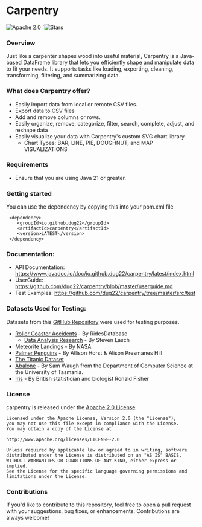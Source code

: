 Carpentry
=======

[![Apache 2.0](https://img.shields.io/github/license/nebula-plugins/nebula-project-plugin.svg)](http://www.apache.org/licenses/LICENSE-2.0)
[![Stars](https://img.shields.io/github/stars/dug22/carpentry.svg)

### Overview

Just like a carpenter shapes wood into useful material, Carpentry is a Java-based DataFrame library that lets you efficiently shape and manipulate data to fit your needs.
It supports tasks like loading, exporting, cleaning, transforming, filtering, and summarizing data.

### What does Carpentry offer?

* Easily import data from local or remote CSV files.
* Export data to CSV files
* Add and remove columns or rows.
* Easily organize, remove, categorize, filter, search, complete, adjust, and reshape data
* Easily visualize your data with Carpentry's custom SVG chart library.
    - Chart Types: BAR, LINE, PIE, DOUGHNUT, and MAP VISUALIZATIONS

### Requirements

- Ensure that you are using Java 21 or greater.

### Getting started

You can use the dependency by copying this into your pom.xml file

~~~
 <dependency>
    <groupId>io.github.dug22</groupId>
    <artifactId>carpentry</artifactId>
    <version>LATEST</version>
 </dependency>
~~~

### Documentation:
- API Documentation: https://www.javadoc.io/doc/io.github.dug22/carpentry/latest/index.html
- UserGuide: https://github.com/dug22/carpentry/blob/master/userguide.md
- Test Examples: https://github.com/dug22/carpentry/tree/master/src/test

### Datasets Used for Testing:
Datasets from this [GitHub Repository](https://github.com/dug22/datasets/tree/main) were used for testing purposes. 
* [Roller Coaster Accidents](https://ridesdatabase.org/saferparks/data/) - By RidesDatabase
   * [Data Analysis Research](https://www.kaggle.com/datasets/stevenlasch/roller-coaster-accidents) - By Steven Lasch
* [Meteorite Landings](https://data.nasa.gov/docs/legacy/meteorite_landings/Meteorite_Landings.csv) - By NASA
* [Palmer Penguins](https://github.com/allisonhorst/palmerpenguins) - By Allison Horst & Alison Presmanes Hill
* [The Titanic Dataset](https://www.kaggle.com/competitions/titanic)
* [Abalone](https://archive.ics.uci.edu/ml/datasets/abalone) - By Sam Waugh from the Department of Computer Science at the University of Tasmania.
* [Iris](https://en.wikipedia.org/wiki/Iris_flower_data_set) - By British statistician and biologist Ronald Fisher
### License
carpentry is released under the [Apache 2.0 License](https://github.com/dug22/carpentry/blob/master/LICENSE)
```
Licensed under the Apache License, Version 2.0 (the "License");
you may not use this file except in compliance with the License.
You may obtain a copy of the License at
 
http://www.apache.org/licenses/LICENSE-2.0
 
Unless required by applicable law or agreed to in writing, software
distributed under the License is distributed on an "AS IS" BASIS,
WITHOUT WARRANTIES OR CONDITIONS OF ANY KIND, either express or implied.
See the License for the specific language governing permissions and
limitations under the License.
```

### Contributions
If you'd like to contribute to this repository, feel free to open a pull request with your suggestions, bug fixes, or enhancements. Contributions are always welcome!




